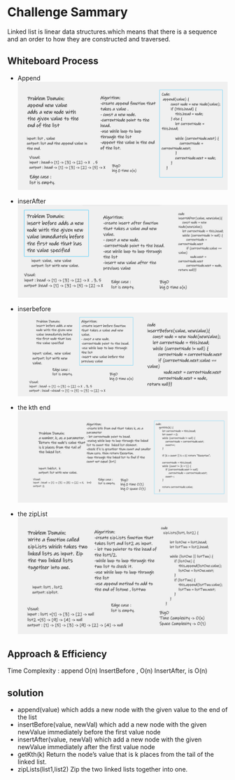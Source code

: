 # Challenge Sammary
Linked list is linear data structures.which means that there is a sequence and an order to how they are 
constructed and traversed.
 
## Whiteboard Process
- Append 
![append](append.PNG)

- inserAfter 
![inserAfter](insertafter.PNG)

- inserbefore 
![inserAfter](insertbefore.PNG)

- the kth end
![kth](kth.PNG)

- the zipList
![zipLists](zipLists.jpg)

## Approach & Efficiency

Time Complexity : append O(n) InsertBefore , O(n) InsertAfter, is O(n)

## solution

- append(value) which adds a new node with the given value to the end of the list
- insertBefore(value, newVal) which add a new node with the given newValue immediately before the first value node
- insertAfter(value, newVal) which add a new node with the given newValue immediately after the first value node
- getKth(k) Return the node’s value that is k places from the tail of the linked list.
- zipLists(list1,list2) Zip the two linked lists together into one.
